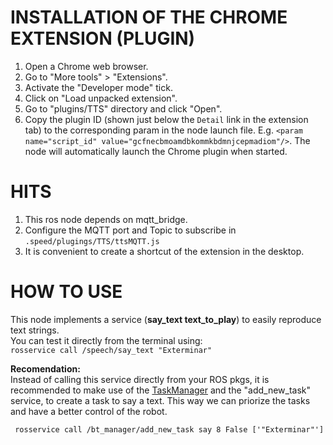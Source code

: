 # INSTALLATION OF THE CHROME EXTENSION (PLUGIN)
1. Open a Chrome web browser.
2. Go to "More tools" > "Extensions".
3. Activate the "Developer mode" tick.
4. Click on "Load unpacked extension".
5. Go to "plugins/TTS" directory and click "Open".
6. Copy the plugin ID (shown just below the `Detail` link in the extension tab) to the corresponding param in the node launch file. E.g. `<param name="script_id" value="gcfnecbmoamdbkommkbdmnjcepmadiom"/>`. The node will automatically launch the Chrome plugin when started.

# HITS
1. This ros node depends on mqtt_bridge.
2. Configure the MQTT port and Topic to subscribe in `.speed/plugings/TTS/ttsMQTT.js`
3. It is convenient to create a shortcut of the extension in the desktop.


# HOW TO USE
This node implements a service (**say_text text_to_play**) to easily reproduce text strings.  
You can test it directly from the terminal using:  
`rosservice call /speech/say_text "Exterminar"`


**Recomendation:**  
Instead of calling this service directly from your ROS pkgs, it is recommended to make use of the 
[TaskManager](https://gitlab.com/mapir/mapir-ros-sources/tree/kinetic-dev/planning/task_manager) and the "add_new_task" service, to create a task to say a text. 
This way we can priorize the tasks and have a better control of the robot. 

` rosservice call /bt_manager/add_new_task say 8 False ['"Exterminar"']`
